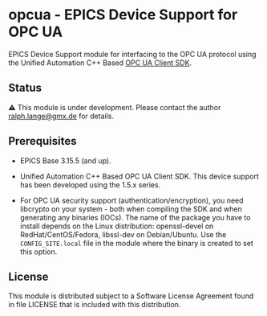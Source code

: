 # opcua - EPICS Device Support for OPC UA

EPICS Device Support module for interfacing to the OPC UA protocol
using the Unified Automation C++ Based
[OPC UA Client SDK](https://www.unified-automation.com/products/client-sdk/c-ua-client-sdk.html).

## Status

:warning:
This module is under development.
Please contact the author <ralph.lange@gmx.de> for details.

## Prerequisites

* EPICS Base 3.15.5 (and up).

* Unified Automation C++ Based OPC UA Client SDK.
  This device support has been developed using the 1.5.x series.

* For OPC UA security support (authentication/encryption), you need
  libcrypto on your system - both when compiling the SDK and when generating
  any binaries (IOCs).
  The name of the package you have to install depends on the Linux distribution:
  openssl-devel on RedHat/CentOS/Fedora, libssl-dev on Debian/Ubuntu.
  Use the `CONFIG_SITE.local` file in the module where the binary is created
  to set this option.

## License
This module is distributed subject to a Software License Agreement found
in file LICENSE that is included with this distribution.

